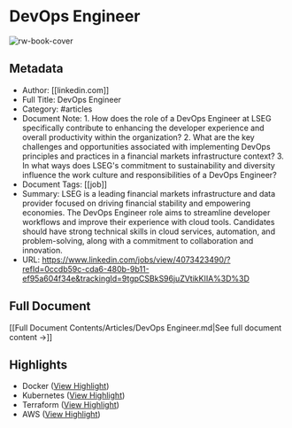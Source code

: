 # DevOps Engineer

![rw-book-cover](https://static.licdn.com/scds/common/u/images/email/artdeco/logos/96/linkedin-bug-color.png)

## Metadata
- Author: [[linkedin.com]]
- Full Title: DevOps Engineer
- Category: #articles
- Document Note: 1. How does the role of a DevOps Engineer at LSEG specifically contribute to enhancing the developer experience and overall productivity within the organization?
   2. What are the key challenges and opportunities associated with implementing DevOps principles and practices in a financial markets infrastructure context?
   3. In what ways does LSEG's commitment to sustainability and diversity influence the work culture and responsibilities of a DevOps Engineer?
- Document Tags: [[job]] 
- Summary: LSEG is a leading financial markets infrastructure and data provider focused on driving financial stability and empowering economies. The DevOps Engineer role aims to streamline developer workflows and improve their experience with cloud tools. Candidates should have strong technical skills in cloud services, automation, and problem-solving, along with a commitment to collaboration and innovation.
- URL: https://www.linkedin.com/jobs/view/4073423490/?refId=0ccdb59c-cda6-480b-9b11-ef95a604f34e&trackingId=9tgpCSBkS96juZVtikKIIA%3D%3D

## Full Document
[[Full Document Contents/Articles/DevOps Engineer.md|See full document content →]]

## Highlights
- Docker ([View Highlight](https://read.readwise.io/read/01jr90jbkbqx1h1w3a24xfpxz4))
- Kubernetes ([View Highlight](https://read.readwise.io/read/01jr90j9zqh1097dmh4kxsm92t))
- Terraform ([View Highlight](https://read.readwise.io/read/01jr90hy53m700gqv7evfk1hze))
- AWS ([View Highlight](https://read.readwise.io/read/01jr90j6djgk5gtpz98bj31xed))

